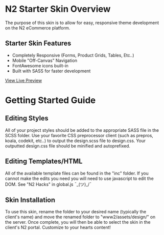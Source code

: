 # N2 Starter Skin Overview
The purpose of this skin is to allow for easy, responsive theme development on the N2 eCommerce platform.

## Starter Skin Features
+ Completely Responsive (Forms, Product Grids, Tables, Etc..)
+ Mobile "Off-Canvas" Navigation
+ FontAwesome icons built-in
+ Built with SASS for faster development

[View Live Preview](http://realizen2.mycartssl.com/store/index.cfm)

# Getting Started Guide

## Editing Styles
All of your project styles should be added to the appropriate SASS file in the SCSS folder. Use your favorite CSS preprocessor client (such as prepros, koala, codekit, etc..) to output the design.scss file to design.css. Your outputted design.css file should be minified and autoprefixed.

## Editing Templates/HTML
All of the available template files can be found in the "inc" folder. If you cannot make the edits you need you will need to use javascript to edit the DOM. See "N2 Hacks" in global.js ¯\_(ツ)_/¯

## Skin Installation
To use this skin, rename the folder to your desired name (typically the client's name) and move the renamed folder to "www2/assets/design/" on the server. Once complete, you will then be able to select the skin in the client's N2 portal. Customize to your hearts content!